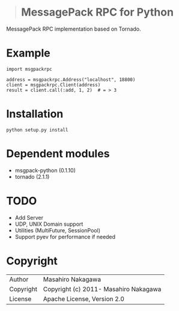 ># MessagePack RPC for Python

MessagePack RPC implementation based on Tornado.

# Example

    import msgpackrpc

    address = msgpackrpc.Address("localhost", 18800)
    client = msgpackrpc.Client(address)
    result = client.call(:add, 1, 2)  # = > 3  

# Installation

    python setup.py install

# Dependent modules

* msgpack-python (0.1.10)
* tornado (2.1.1)

# TODO

* Add Server
* UDP, UNIX Domain support
* Utilities (MultiFuture, SessionPool)
* Support pyev for performance if needed

# Copyright

<table>
  <tr>
    <td>Author</td><td>Masahiro Nakagawa <repeatedly@gmail.com></td>
  </tr>
  <tr>
    <td>Copyright</td><td>Copyright (c) 2011- Masahiro Nakagawa</td>
  </tr>
  <tr>
    <td>License</td><td>Apache License, Version 2.0</td>
  </tr>
</table>
